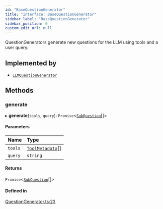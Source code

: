```yaml
---
id: "BaseQuestionGenerator"
title: "Interface: BaseQuestionGenerator"
sidebar_label: "BaseQuestionGenerator"
sidebar_position: 0
custom_edit_url: null
---
```


QuestionGenerators generate new questions for the LLM using tools and a user query.

## Implemented by

- [`LLMQuestionGenerator`](../classes/LLMQuestionGenerator.md)

## Methods

### generate

▸ **generate**(`tools`, `query`): `Promise`<[`SubQuestion`](SubQuestion.md)[]\>

#### Parameters

| Name | Type |
| :------ | :------ |
| `tools` | [`ToolMetadata`](ToolMetadata.md)[] |
| `query` | `string` |

#### Returns

`Promise`<[`SubQuestion`](SubQuestion.md)[]\>

#### Defined in

[QuestionGenerator.ts:23](https://github.com/run-llama/LlamaIndexTS/blob/3fda1de/packages/core/src/QuestionGenerator.ts#L23)
